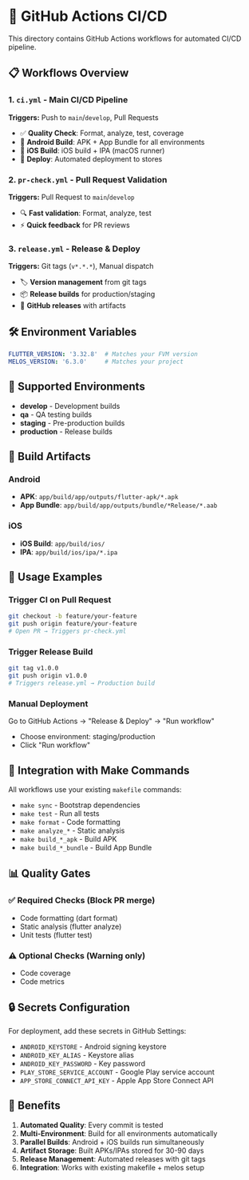 # 🔄 GitHub Actions CI/CD

This directory contains GitHub Actions workflows for automated CI/CD pipeline.

## 📋 Workflows Overview

### 1. **`ci.yml`** - Main CI/CD Pipeline
**Triggers:** Push to `main`/`develop`, Pull Requests
- ✅ **Quality Check**: Format, analyze, test, coverage
- 🤖 **Android Build**: APK + App Bundle for all environments
- 🍎 **iOS Build**: iOS build + IPA (macOS runner)
- 🚀 **Deploy**: Automated deployment to stores

### 2. **`pr-check.yml`** - Pull Request Validation
**Triggers:** Pull Request to `main`/`develop`
- 🔍 **Fast validation**: Format, analyze, test
- ⚡ **Quick feedback** for PR reviews

### 3. **`release.yml`** - Release & Deploy
**Triggers:** Git tags (`v*.*.*`), Manual dispatch
- 🏷️ **Version management** from git tags
- 📦 **Release builds** for production/staging
- 📝 **GitHub releases** with artifacts

## 🛠️ Environment Variables

```yaml
FLUTTER_VERSION: '3.32.8'  # Matches your FVM version
MELOS_VERSION: '6.3.0'     # Matches your project
```

## 🎯 Supported Environments

- **develop** - Development builds
- **qa** - QA testing builds  
- **staging** - Pre-production builds
- **production** - Release builds

## 📱 Build Artifacts

### Android
- **APK**: `app/build/app/outputs/flutter-apk/*.apk`
- **App Bundle**: `app/build/app/outputs/bundle/*Release/*.aab`

### iOS  
- **iOS Build**: `app/build/ios/`
- **IPA**: `app/build/ios/ipa/*.ipa`

## 🚀 Usage Examples

### Trigger CI on Pull Request
```bash
git checkout -b feature/your-feature
git push origin feature/your-feature
# Open PR → Triggers pr-check.yml
```

### Trigger Release Build
```bash
git tag v1.0.0
git push origin v1.0.0
# Triggers release.yml → Production build
```

### Manual Deployment
Go to GitHub Actions → "Release & Deploy" → "Run workflow"
- Choose environment: staging/production
- Click "Run workflow"

## 🔧 Integration with Make Commands

All workflows use your existing `makefile` commands:
- `make sync` - Bootstrap dependencies
- `make test` - Run all tests
- `make format` - Code formatting
- `make analyze_*` - Static analysis
- `make build_*_apk` - Build APK
- `make build_*_bundle` - Build App Bundle

## 📊 Quality Gates

### ✅ Required Checks (Block PR merge)
- Code formatting (dart format)
- Static analysis (flutter analyze)
- Unit tests (flutter test)

### ⚠️ Optional Checks (Warning only)
- Code coverage
- Code metrics

## 🔒 Secrets Configuration

For deployment, add these secrets in GitHub Settings:
- `ANDROID_KEYSTORE` - Android signing keystore
- `ANDROID_KEY_ALIAS` - Keystore alias
- `ANDROID_KEY_PASSWORD` - Key password
- `PLAY_STORE_SERVICE_ACCOUNT` - Google Play service account
- `APP_STORE_CONNECT_API_KEY` - Apple App Store Connect API

## 🎉 Benefits

1. **Automated Quality**: Every commit is tested
2. **Multi-Environment**: Build for all environments automatically  
3. **Parallel Builds**: Android + iOS builds run simultaneously
4. **Artifact Storage**: Built APKs/IPAs stored for 30-90 days
5. **Release Management**: Automated releases with git tags
6. **Integration**: Works with existing makefile + melos setup